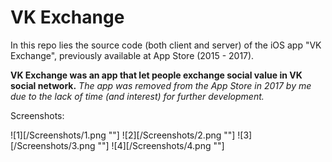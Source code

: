 # VK Exchange
In this repo lies the source code (both client and server) of the iOS app "VK Exchange", previously available at App Store (2015 - 2017).

**VK Exchange was an app that let people exchange social value in VK social network.** 
*The app was removed from the App Store in 2017 by me due to the lack of time (and interest) for further development.*

Screenshots:

![1][/Screenshots/1.png ""]
![2][/Screenshots/2.png ""]
![3][/Screenshots/3.png ""]
![4][/Screenshots/4.png ""]
